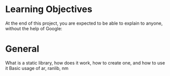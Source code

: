 # Learning Objectives
At the end of this project, you are expected to be able to explain to anyone, without the help of Google:

# General
What is a static library, how does it work, how to create one, and how to use it
Basic usage of ar, ranlib, nm
